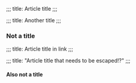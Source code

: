 ;;;
title: Article title
;;;

;;;
title: Another title
;;;

### Not a title

;;;
title: Article title in link
;;;

;;;
title: "Article title that needs to be escaped!?"
;;;

#### Also not a title